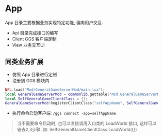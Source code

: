 
# App

App 目录主要根据业务实现特定功能, 偏向用户交互.

- Api 目录完成接口的编写
- Client GGS 客户端定制
- View 业务交互UI

## 同类业务扩展

- 仿照 App 目录进行定制
- 注册到 GGS 模块内  

```lua
NPL.load("Mod/GeneralGameServerMod/main.lua");                                    -- 此行可省略 GGS是内置模块, 程序启动会自动加载
local GeneralGameServerMod = commonlib.gettable("Mod.GeneralGameServerMod");      -- 获取GGS模块
local SelfGeneralGameClientClass = {};                                            -- 获取自定义的客户端入口类
GeneralGameServerMod:RegisterClientClass("selfAppName", SelfGeneralGameClientClass);      -- 注册入口类
```

- 执行命令启动客户端: `/ggs connect -app=selfAppName`

> 当不需要命令启动时, 也可以直接调用入口类的 LoadWorld 接口, 这样可以省去2,3步骤. 如: SelfGeneralGameClientClass:LoadWorld({})
